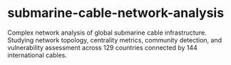 # submarine-cable-network-analysis
Complex network analysis of global submarine cable infrastructure. Studying network topology, centrality metrics, community detection, and vulnerability assessment across 129 countries connected by 144 international cables.
